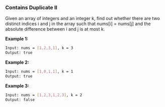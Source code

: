 ### Contains Duplicate II

Given an array of integers and an integer k, find out whether there are two distinct indices i and j in the array such that nums[i] = nums[j] and the absolute difference between i and j is at most k.

**Example 1:**

```bash
Input: nums = [1,2,3,1], k = 3
Output: true
```

**Example 2:**

```bash
Input: nums = [1,0,1,1], k = 1
Output: true
```

**Example 3:**

```bash
Input: nums = [1,2,3,1,2,3], k = 2
Output: false
```